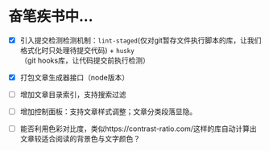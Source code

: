 # 奋笔疾书中...

+ [x] 引入提交检测检测机制：`lint-staged`(仅对git暂存文件执行脚本的库，让我们格式化时只处理待提交代码) + `husky`（git hooks库，让代码提交前执行检测）
+ [x] 打包文章生成器接口（node版本）
+ [ ] 增加文章目录索引，支持搜索过滤
+ [ ] 增加控制面板：支持文章样式调整；文章分类段落显隐。
+ [ ] 能否利用色彩对比度，类似https://contrast-ratio.com/这样的库自动计算出文章较适合阅读的背景色与文字颜色？

